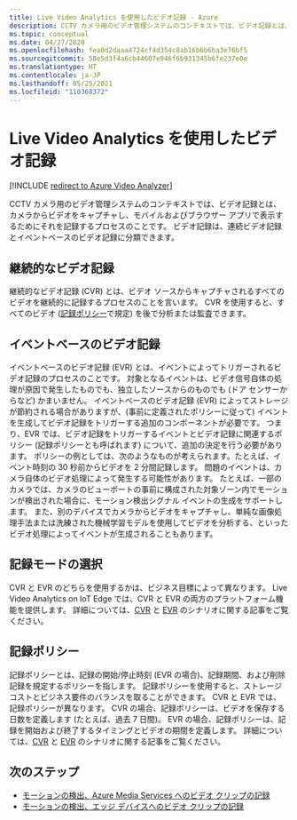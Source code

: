 ```yaml
---
title: Live Video Analytics を使用したビデオ記録 - Azure
description: CCTV カメラ用のビデオ管理システムのコンテキストでは、ビデオ記録とは、カメラからビデオをキャプチャし、モバイルおよびブラウザー アプリで表示するためにそれを記録するプロセスのことです。 ビデオ記録は、連続ビデオ記録とイベントベースのビデオ記録に分類できます。 この記事では、ビデオ記録について説明します。
ms.topic: conceptual
ms.date: 04/27/2020
ms.openlocfilehash: fea0d2daaa4724cf4d354c8ab16b6b6ba3e76bf5
ms.sourcegitcommit: 58e5d3f4a6cb44607e946f6b931345b6fe237e0e
ms.translationtype: HT
ms.contentlocale: ja-JP
ms.lasthandoff: 05/25/2021
ms.locfileid: "110368372"
---
```

# <a name="video-recording-with-live-video-analytics"></a>Live Video Analytics を使用したビデオ記録

[!INCLUDE [redirect to Azure Video Analyzer](./includes/redirect-video-analyzer.md)]

CCTV カメラ用のビデオ管理システムのコンテキストでは、ビデオ記録とは、カメラからビデオをキャプチャし、モバイルおよびブラウザー アプリで表示するためにそれを記録するプロセスのことです。 ビデオ記録は、連続ビデオ記録とイベントベースのビデオ記録に分類できます。 

## <a name="continuous-video-recording"></a>継続的なビデオ記録  

継続的なビデオ記録 (CVR) とは、ビデオ ソースからキャプチャされるすべてのビデオを継続的に記録するプロセスのことを言います。 CVR を使用すると、すべてのビデオ ([記録ポリシー](#recording-policy)で規定) を後で分析または監査できます。

## <a name="event-based-video-recording"></a>イベントベースのビデオ記録  

イベントベースのビデオ記録 (EVR) とは、イベントによってトリガーされるビデオ記録のプロセスのことです。 対象となるイベントは、ビデオ信号自体の処理が原因で発生したものでも、独立したソースからのものでも (ドア センサーからなど) かまいません。 イベントベースのビデオ記録 (EVR) によってストレージが節約される場合がありますが、(事前に定義されたポリシーに従って) イベントを生成してビデオ記録をトリガーする追加のコンポーネントが必要です。 つまり、EVR では、ビデオ記録をトリガーするイベントとビデオ記録に関連するポリシー (記録ポリシーとも呼ばれます) について、追加の決定を行う必要があります。 ポリシーの例としては、次のようなものが考えられます。たとえば、イベント時刻の 30 秒前からビデオを 2 分間記録します。 問題のイベントは、カメラ自体のビデオ処理によって発生する可能性があります。 たとえば、一部のカメラでは、カメラのビューポートの事前に構成された対象ゾーン内でモーションが検出された場合に、モーション検出シグナル イベントの生成をサポートします。 また、別のデバイスでカメラからビデオをキャプチャし、単純な画像処理手法または洗練された機械学習モデルを使用してビデオを分析する、といったビデオ処理によってイベントが生成されることもあります。 

## <a name="choosing-recording-modes"></a>記録モードの選択  

CVR と EVR のどちらを使用するかは、ビジネス目標によって異なります。 Live Video Analytics on IoT Edge では、CVR と EVR の両方のプラットフォーム機能を提供します。 詳細については、[CVR](continuous-video-recording-concept.md) と [EVR](event-based-video-recording-concept.md) のシナリオに関する記事をご覧ください。

## <a name="recording-policy"></a>記録ポリシー  

記録ポリシーとは、記録の開始/停止時刻 (EVR の場合)、記録期間、および削除記録を規定するポリシーを指します。 記録ポリシーを使用すると、ストレージ コストとビジネス要件のバランスを取ることができます。 CVR と EVR では、記録ポリシーが異なります。 CVR の場合、記録ポリシーは、ビデオを保存する日数を定義します (たとえば、過去 7 日間)。 EVR の場合、記録ポリシーは、記録を開始および終了するタイミングとビデオの期間を定義します。 詳細については、[CVR](continuous-video-recording-concept.md) と [EVR](event-based-video-recording-concept.md) のシナリオに関する記事をご覧ください。

## <a name="next-steps"></a>次のステップ

* [モーションの検出、Azure Media Services へのビデオ クリップの記録](detect-motion-record-video-clips-media-services-quickstart.md)
* [モーションの検出、エッジ デバイスへのビデオ クリップの記録](detect-motion-record-video-clips-edge-devices-quickstart.md)

